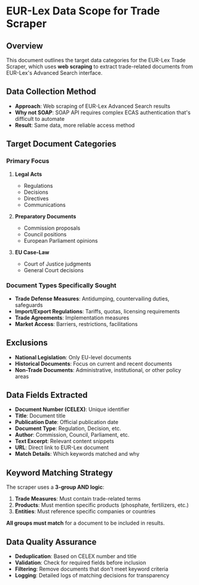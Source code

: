 # EUR-Lex Data Scope for Trade Scraper

## Overview
This document outlines the target data categories for the EUR-Lex Trade Scraper, which uses **web scraping** to extract trade-related documents from EUR-Lex's Advanced Search interface.

## Data Collection Method
- **Approach**: Web scraping of EUR-Lex Advanced Search results
- **Why not SOAP**: SOAP API requires complex ECAS authentication that's difficult to automate
- **Result**: Same data, more reliable access method

## Target Document Categories

### Primary Focus
1. **Legal Acts**
   - Regulations
   - Decisions  
   - Directives
   - Communications

2. **Preparatory Documents**
   - Commission proposals
   - Council positions
   - European Parliament opinions

3. **EU Case-Law**
   - Court of Justice judgments
   - General Court decisions

### Document Types Specifically Sought
- **Trade Defense Measures**: Antidumping, countervailing duties, safeguards
- **Import/Export Regulations**: Tariffs, quotas, licensing requirements
- **Trade Agreements**: Implementation measures
- **Market Access**: Barriers, restrictions, facilitations

## Exclusions
- **National Legislation**: Only EU-level documents
- **Historical Documents**: Focus on current and recent documents
- **Non-Trade Documents**: Administrative, institutional, or other policy areas

## Data Fields Extracted
- **Document Number (CELEX)**: Unique identifier
- **Title**: Document title
- **Publication Date**: Official publication date
- **Document Type**: Regulation, Decision, etc.
- **Author**: Commission, Council, Parliament, etc.
- **Text Excerpt**: Relevant content snippets
- **URL**: Direct link to EUR-Lex document
- **Match Details**: Which keywords matched and why

## Keyword Matching Strategy
The scraper uses a **3-group AND logic**:
1. **Trade Measures**: Must contain trade-related terms
2. **Products**: Must mention specific products (phosphate, fertilizers, etc.)
3. **Entities**: Must reference specific companies or countries

**All groups must match** for a document to be included in results.

## Data Quality Assurance
- **Deduplication**: Based on CELEX number and title
- **Validation**: Check for required fields before inclusion
- **Filtering**: Remove documents that don't meet keyword criteria
- **Logging**: Detailed logs of matching decisions for transparency

